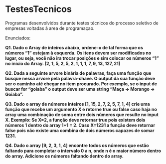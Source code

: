# TestesTecnicos
Programas desenvolvidos durante testes técnicos do processo seletivo de empresas voltadas á area de programaçao.

Enunciados:

**Q1. Dado o Array de inteiros abaixo, ordene-o de tal forma que os números “1” estejam à esquerda. Os itens devem ser modificados no lugar, ou seja, você não ira trocar posições e sim colocar os números “1” no inicio do Array. [2, 1, 5, 2, 5, 2, 1, 1, 1, 7, 9, 13, 127, 21]**

**Q2. Dada a seguinte arvore binária de palavras, faça uma função que busque nessa arvore pela palavra-chave. O output da sua função deve ser o caminho até chegar no item procurado. Por exemplo, se o input de buscar for “goiaba” o output deve ser uma string “Maça -> Morango -> Goiaba”.**

**Q3. Dado o array de números inteiros [1, 15, 2, 7, 2, 5, 7, 1, 4] crie uma função que recebe um argumento X e retorne true ou false caso haja no array uma combinação de soma entre dois números que resulte no input X. Exemplo: Se X=2, a função deve retornar true pois existem dois números 1 dentro do array 1+1 = 2. Caso X=1231 a função deve retornar false pois não existe uma combina de dois números capazes de somar 1231.**

**Q4. Dado o array [9, 2, 3, 1, 4] encontre todos os números que estão faltando para completar o intervalo 0 a n, onde n é o maior número dentro do array. Adicione os números faltando dentro do array.**
